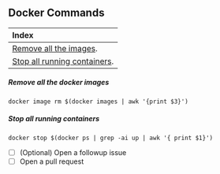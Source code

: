 ## Docker Commands
|Index|
|:---|
| [Remove all the images](#remove-all-the-docker-images).|
| [Stop all running containers](#stop-all-running-containers).|

##### *Remove all the docker images*
```shell
docker image rm $(docker images | awk '{print $3}')
```
##### *Stop all running containers*
```shell
docker stop $(docker ps | grep -ai up | awk '{ print $1}')
```

- [ ] \(Optional) Open a followup issue
- [ ] Open a pull request
